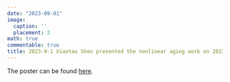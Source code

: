 ```yaml
---
date: "2023-09-01"
image:
  caption: ''
  placement: 2
math: true
commentable: true
title: 2023-9-1 Xiaotao Shen presented the nonlinear aging work on 2023 Stanford University Biox Symposium. 
---
```


The poster can be found [here](https://jaspershen.github.io/file/Bio-X_Poster-Xiaotao-Shen.pdf).
